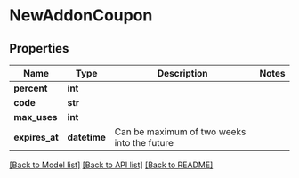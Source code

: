 # NewAddonCoupon

## Properties
Name | Type | Description | Notes
------------ | ------------- | ------------- | -------------
**percent** | **int** |  | 
**code** | **str** |  | 
**max_uses** | **int** |  | 
**expires_at** | **datetime** | Can be maximum of two weeks into the future | 

[[Back to Model list]](../README.md#documentation-for-models) [[Back to API list]](../README.md#documentation-for-api-endpoints) [[Back to README]](../README.md)

